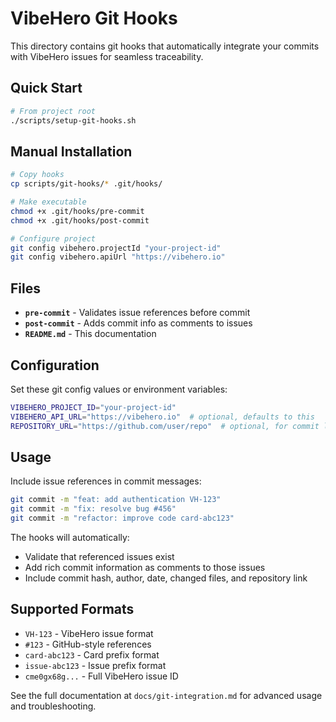 # VibeHero Git Hooks

This directory contains git hooks that automatically integrate your commits with VibeHero issues for seamless traceability.

## Quick Start

```bash
# From project root
./scripts/setup-git-hooks.sh
```

## Manual Installation

```bash
# Copy hooks
cp scripts/git-hooks/* .git/hooks/

# Make executable
chmod +x .git/hooks/pre-commit
chmod +x .git/hooks/post-commit

# Configure project
git config vibehero.projectId "your-project-id"
git config vibehero.apiUrl "https://vibehero.io"
```

## Files

- **`pre-commit`** - Validates issue references before commit
- **`post-commit`** - Adds commit info as comments to issues
- **`README.md`** - This documentation

## Configuration

Set these git config values or environment variables:

```bash
VIBEHERO_PROJECT_ID="your-project-id"
VIBEHERO_API_URL="https://vibehero.io"  # optional, defaults to this
REPOSITORY_URL="https://github.com/user/repo"  # optional, for commit links
```

## Usage

Include issue references in commit messages:

```bash
git commit -m "feat: add authentication VH-123"
git commit -m "fix: resolve bug #456"
git commit -m "refactor: improve code card-abc123"
```

The hooks will automatically:
- Validate that referenced issues exist
- Add rich commit information as comments to those issues
- Include commit hash, author, date, changed files, and repository link

## Supported Formats

- `VH-123` - VibeHero issue format
- `#123` - GitHub-style references  
- `card-abc123` - Card prefix format
- `issue-abc123` - Issue prefix format
- `cme0gx68g...` - Full VibeHero issue ID

See the full documentation at `docs/git-integration.md` for advanced usage and troubleshooting.